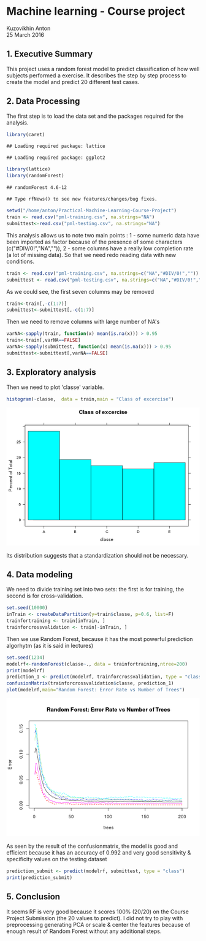 # Machine learning - Course project
Kuzovikhin Anton  
25 March 2016  

## 1. Executive Summary

This project uses a random forest model to predict classification of how well subjects performed a exercise. It describes the step by step process to create the model and predict 20 different test cases. 

## 2. Data Processing

The first step is to load the data set and the packages required for the analysis.

```r
library(caret)
```

```
## Loading required package: lattice
```

```
## Loading required package: ggplot2
```

```r
library(lattice)
library(randomForest)
```

```
## randomForest 4.6-12
```

```
## Type rfNews() to see new features/changes/bug fixes.
```

```r
setwd("/home/anton/Practical-Machine-Learning-Course-Project")
train <- read.csv("pml-training.csv", na.strings="NA")
submittest<-read.csv("pml-testing.csv", na.strings="NA")
```
This analysis allows us to note two main points : 1 - some numeric data have been imported as factor because of the presence of some characters (c("#DIV/0!","NA","")), 2 - some columns have a really low completion rate (a lot of missing data). So that we need redo reading data with new conditions.

```r
train <- read.csv("pml-training.csv", na.strings=c("NA","#DIV/0!",""))
submittest <- read.csv("pml-testing.csv", na.strings=c("NA","#DIV/0!",""))
```
As we could see, the first seven columns may be removed

```r
train<-train[,-c(1:7)]
submittest<-submittest[,-c(1:7)]
```
Then we need to remove columns with large number of NA's

```r
varNA<-sapply(train, function(x) mean(is.na(x))) > 0.95
train<-train[,varNA==FALSE]
varNA<-sapply(submittest, function(x) mean(is.na(x))) > 0.95
submittest<-submittest[,varNA==FALSE]
```

## 3. Exploratory analysis

Then we need to plot 'classe' variable. 

```r
histogram(~classe,  data = train,main = "Class of excercise")
```

![](exercises_files/figure-html/unnamed-chunk-5-1.png)

Its distribution suggests that a standardization should not be necessary.

## 4. Data modeling

We need to divide training set into two sets: the first is for training, the second is for cross-validation.

```r
set.seed(10000)
inTrain <- createDataPartition(y=train$classe, p=0.6, list=F)
trainfortraining <- train[inTrain, ]
trainforcrossvalidation <- train[-inTrain, ]
```
Then we use Random Forest, because it has the most powerful prediction algorhytm (as it is said in lectures)

```r
set.seed(1234)
modelrf<-randomForest(classe~., data = trainfortraining,ntree=200)
print(modelrf)
prediction_1 <- predict(modelrf, trainforcrossvalidation, type = "class")
confusionMatrix(trainforcrossvalidation$classe, prediction_1)
plot(modelrf,main="Random Forest: Error Rate vs Number of Trees")
```

![](exercises_files/figure-html/unnamed-chunk-7-1.png)

As seen by the result of the confusionmatrix, the model is good and efficient because it has an accuracy of 0.992 and very good sensitivity & specificity values on the testing dataset

```r
prediction_submit <- predict(modelrf, submittest, type = "class")
print(prediction_submit)
```

## 5. Conclusion

It seems RF is very good because it scores 100% (20/20) on the Course Project Submission (the 20 values to predict). I did not try to play with preprocessing generating PCA or scale & center the features because of enough result of Random Forest without any additional steps.





